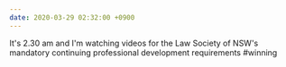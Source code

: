```yaml
---
date: 2020-03-29 02:32:00 +0900
---
```


It's 2.30 am and I'm watching videos for the Law Society of NSW's mandatory continuing professional development requirements #winning
